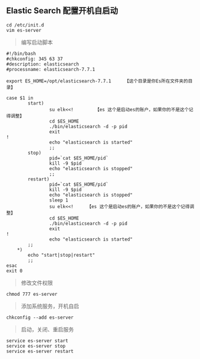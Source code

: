 <!--
 * @Description: ELK 安装使用手册
 * @Version: 1.0
 * @Autor: x-one
 * @Date: 2020-11-23 15:13:55
 * @LastEditors: x-one
 * @LastEditTime: 2020-11-23 15:29:16
-->

## Elastic Search 配置开机自启动

    cd /etc/init.d
    vim es-server
> 编写启动脚本

    #!/bin/bash
    #chkconfig: 345 63 37
    #description: elasticsearch
    #processname: elasticsearch-7.7.1
    
    export ES_HOME=/opt/elasticsearch-7.7.1     【这个目录是你Es所在文件夹的目录】
    
    case $1 in
            start)
                    su elk<<!        【es 这个是启动es的账户，如果你的不是这个记得调整】
                    cd $ES_HOME
                    ./bin/elasticsearch -d -p pid
                    exit
    !
                    echo "elasticsearch is started"
                    ;;
            stop)
                    pid=`cat $ES_HOME/pid`
                    kill -9 $pid
                    echo "elasticsearch is stopped"
                    ;;
            restart)
                    pid=`cat $ES_HOME/pid`
                    kill -9 $pid
                    echo "elasticsearch is stopped"
                    sleep 1
                    su elk<<!     【es 这个是启动es的账户，如果你的不是这个记得调整】
                    cd $ES_HOME
                    ./bin/elasticsearch -d -p pid
                    exit
    !
                    echo "elasticsearch is started"
            ;;
        *)
            echo "start|stop|restart"
            ;; 
    esac
    exit 0

> 修改文件权限

    chmod 777 es-server

> 添加系统服务，开机自启

    chkconfig --add es-server
    
> 启动，关闭、重启服务

    service es-server start
    service es-server stop
    service es-server restart